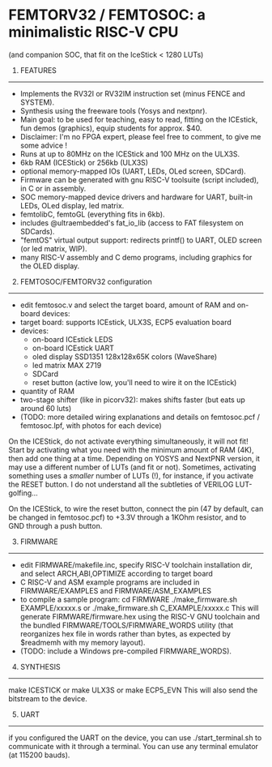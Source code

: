 FEMTORV32 / FEMTOSOC: a minimalistic RISC-V CPU 
===============================================

(and companion SOC, that fit on the IceStick < 1280 LUTs)
 

1) FEATURES
-----------

- Implements the RV32I or RV32IM instruction set (minus FENCE and SYSTEM).
- Synthesis using the freeware tools (Yosys and nextpnr).    
- Main goal: to be used for teaching, easy to read, fitting on the ICEstick, 
      fun demos (graphics), equip students for approx. $40.
- Disclaimer: I'm no FPGA expert, please feel free to comment, to
      give me some advice !
- Runs at up to 80MHz on the ICEStick and 100 MHz on the ULX3S.
- 6kb RAM (ICEStick) or 256kb (ULX3S)
- optional memory-mapped IOs (UART, LEDs, OLed screen, SDCard). 
- Firmware can be generated with gnu RISC-V toolsuite (script included), in C or in assembly.
- SOC memory-mapped device drivers and hardware for UART, built-in LEDs, OLed display, led matrix.
- femtolibC, femtoGL (everything fits in 6kb).
- includes @ultraembedded's fat_io_lib (access to FAT filesystem on SDCards).
- "femtOS" virtual output support: redirects printf() to UART, OLED screen (or led matrix, WIP).
- many RISC-V assembly and C demo programs, including graphics for the OLED display.

2) FEMTOSOC/FEMTORV32 configuration
-----------------------------------

- edit femtosoc.v and select the target board, amount of RAM and on-board devices:
- target board: supports ICEstick, ULX3S, ECP5 evaluation board
- devices: 
   - on-board ICEstick LEDS
   - on-board ICEstick UART
   - oled display SSD1351 128x128x65K colors (WaveShare)
   - led matrix MAX 2719
   - SDCard
   - reset button (active low, you'll need to wire it on the ICEstick)
- quantity of RAM
- two-stage shifter (like in picorv32): makes shifts faster (but eats up around 60 luts)
- (TODO: more detailed wiring explanations and details on
     femtosoc.pcf / femtosoc.lpf, with photos for each device)
    
On the ICEStick, do not activate everything simultaneously, it will not fit!
Start by activating what you need with the minimum amount of RAM (4K),
then add one thing at a time. Depending on YOSYS and NextPNR version,
it may use a different number of LUTs (and fit or not). Sometimes,
activating something uses a *smaller* number of LUTs (!), for instance,
if you activate the RESET button. I do not understand all the subtleties of VERILOG LUT-golfing...

On the ICEStick, to wire the reset button, connect the pin (47 by default, can be changed in femtosoc.pcf)
to +3.3V through a 1KOhm resistor, and to GND through a push button.

3) FIRMWARE
-----------

- edit FIRMWARE/makefile.inc, specify RISC-V toolchain installation dir, and
       select ARCH,ABI,OPTIMIZE according to target board
- C RISC-V and ASM example programs are included in FIRMWARE/EXAMPLES and FIRMWARE/ASM_EXAMPLES
- to compile a sample program:
        cd FIRMWARE
	./make_firmware.sh EXAMPLE/xxxxx.s   or ./make_firmware.sh C_EXAMPLE/xxxxx.c 
  This will generate FIRMWARE/firmware.hex using the RISC-V GNU
  toolchain and the bundled FIRMWARE/TOOLS/FIRMWARE_WORDS utility
   (that reorganizes hex file in words rather than bytes, as
   expected by $readmemh with my memory layout).
- (TODO: include a Windows pre-compiled FIRMWARE_WORDS).

4) SYNTHESIS
------------

make ICESTICK or make ULX3S or make ECP5_EVN
This will also send the bitstream to the device.
    
5) UART
-------

if you configured the UART on the device, you can use ./start_terminal.sh to 
communicate with it through a terminal.
You can use any terminal emulator (at 115200 bauds).
    
